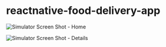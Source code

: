 # reactnative-food-delivery-app

![Simulator Screen Shot - Home](https://user-images.githubusercontent.com/92179391/145290301-52d49945-edc8-4a12-8abb-f4f544790b0d.png)

![Simulator Screen Shot - Details](https://user-images.githubusercontent.com/92179391/145290343-0579ec2e-89c5-4aab-a67b-1a42def52191.png)

